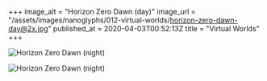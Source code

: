 +++
image_alt = "Horizon Zero Dawn (day)"
image_url = "/assets/images/nanoglyphs/012-virtual-worlds/horizon-zero-dawn-day@2x.jpg"
published_at = 2020-04-03T00:52:13Z
title = "Virtual Worlds"
+++

![Horizon Zero Dawn (night)](/assets/images/nanoglyphs/012-virtual-worlds/horizon-zero-dawn-night@2x.jpg)


![Horizon Zero Dawn (night)](/assets/images/nanoglyphs/012-virtual-worlds/horizon-zero-dawn-night-2@2x.jpg)
